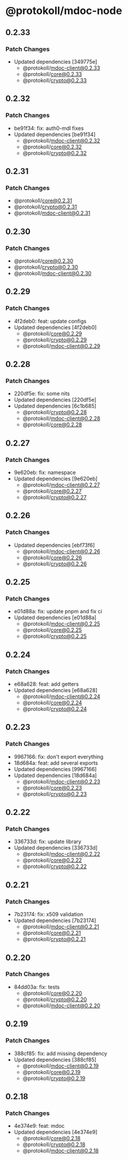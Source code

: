 # @protokoll/mdoc-node

## 0.2.33

### Patch Changes

- Updated dependencies [349775e]
  - @protokoll/mdoc-client@0.2.33
  - @protokoll/core@0.2.33
  - @protokoll/crypto@0.2.33

## 0.2.32

### Patch Changes

- be91f34: fix: auth0-mdl fixes
- Updated dependencies [be91f34]
  - @protokoll/mdoc-client@0.2.32
  - @protokoll/core@0.2.32
  - @protokoll/crypto@0.2.32

## 0.2.31

### Patch Changes

- @protokoll/core@0.2.31
- @protokoll/crypto@0.2.31
- @protokoll/mdoc-client@0.2.31

## 0.2.30

### Patch Changes

- @protokoll/core@0.2.30
- @protokoll/crypto@0.2.30
- @protokoll/mdoc-client@0.2.30

## 0.2.29

### Patch Changes

- 4f2deb0: feat: update configs
- Updated dependencies [4f2deb0]
  - @protokoll/core@0.2.29
  - @protokoll/crypto@0.2.29
  - @protokoll/mdoc-client@0.2.29

## 0.2.28

### Patch Changes

- 220df5e: fix: some nits
- Updated dependencies [220df5e]
- Updated dependencies [6c1b685]
  - @protokoll/crypto@0.2.28
  - @protokoll/mdoc-client@0.2.28
  - @protokoll/core@0.2.28

## 0.2.27

### Patch Changes

- 9e620eb: fix: namespace
- Updated dependencies [9e620eb]
  - @protokoll/mdoc-client@0.2.27
  - @protokoll/core@0.2.27
  - @protokoll/crypto@0.2.27

## 0.2.26

### Patch Changes

- Updated dependencies [ebf73f6]
  - @protokoll/mdoc-client@0.2.26
  - @protokoll/core@0.2.26
  - @protokoll/crypto@0.2.26

## 0.2.25

### Patch Changes

- e01d88a: fix: update pnpm and fix ci
- Updated dependencies [e01d88a]
  - @protokoll/mdoc-client@0.2.25
  - @protokoll/core@0.2.25
  - @protokoll/crypto@0.2.25

## 0.2.24

### Patch Changes

- e68a628: feat: add getters
- Updated dependencies [e68a628]
  - @protokoll/mdoc-client@0.2.24
  - @protokoll/core@0.2.24
  - @protokoll/crypto@0.2.24

## 0.2.23

### Patch Changes

- 9967166: fix: don't export everything
- 18d684a: feat: add several exports
- Updated dependencies [9967166]
- Updated dependencies [18d684a]
  - @protokoll/mdoc-client@0.2.23
  - @protokoll/core@0.2.23
  - @protokoll/crypto@0.2.23

## 0.2.22

### Patch Changes

- 336733d: fix: update library
- Updated dependencies [336733d]
  - @protokoll/mdoc-client@0.2.22
  - @protokoll/core@0.2.22
  - @protokoll/crypto@0.2.22

## 0.2.21

### Patch Changes

- 7b23174: fix: x509 validation
- Updated dependencies [7b23174]
  - @protokoll/mdoc-client@0.2.21
  - @protokoll/core@0.2.21
  - @protokoll/crypto@0.2.21

## 0.2.20

### Patch Changes

- 84dd03a: fix: tests
  - @protokoll/core@0.2.20
  - @protokoll/crypto@0.2.20
  - @protokoll/mdoc-client@0.2.20

## 0.2.19

### Patch Changes

- 388cf85: fix: add missing dependency
- Updated dependencies [388cf85]
  - @protokoll/mdoc-client@0.2.19
  - @protokoll/core@0.2.19
  - @protokoll/crypto@0.2.19

## 0.2.18

### Patch Changes

- 4e374e9: feat: mdoc
- Updated dependencies [4e374e9]
  - @protokoll/core@0.2.18
  - @protokoll/crypto@0.2.18
  - @protokoll/mdoc-client@0.2.18
